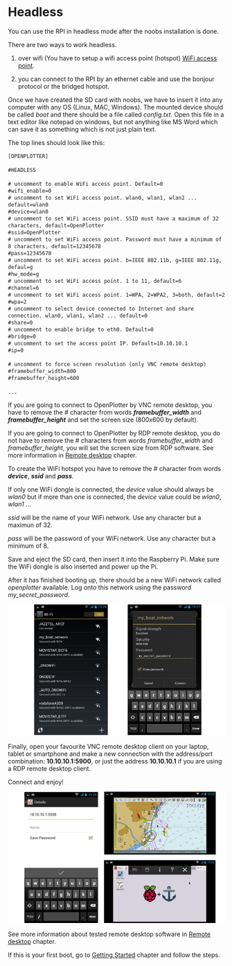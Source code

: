 # Headless

You can use the RPI in headless mode after the noobs installation is done.

There are two ways to work headless.

1. over wifi \(You have to setup a wifi access point \(hotspot\) [WiFi access point](/wifi-access-point.md).

2. you can connect to the RPI by an ethernet cable and use the bonjour protocol or the bridged hotspot.


Once we have created the SD card with noobs, we have to insert it into any computer with any OS \(Linux, MAC, Windows\). The mounted device should be called _boot_ and there should be a file called _config.txt_. Open this file in a text editor like notepad on windows, but not anything like MS Word which can save it as something which is not just plain text.

The top lines should look like this:

```
[OPENPLOTTER]

#HEADLESS

# uncomment to enable WiFi access point. Default=0
#wifi_enable=0
# uncomment to set WiFi access point. wlan0, wlan1, wlan2 ... default=wlan0
#device=wlan0
# uncomment to set WiFi access point. SSID must have a maximum of 32 characters, default=OpenPlotter
#ssid=OpenPlotter
# uncomment to set WiFi access point. Password must have a minimum of 8 characters, default=12345678
#pass=12345678
# uncomment to set WiFi access point. b=IEEE 802.11b, g=IEEE 802.11g, defaul=g
#hw_mode=g
# uncomment to set WiFi access point. 1 to 11, default=6
#channel=6
# uncomment to set WiFi access point. 1=WPA, 2=WPA2, 3=both, default=2
#wpa=2
# uncomment to select device connected to Internet and share connection. wlan0, wlan1, wlan2 ... default=0
#share=0
# uncomment to enable bridge to eth0. Default=0
#bridge=0
# uncomment to set the access point IP. Default=10.10.10.1
#ip=0

# uncomment to force screen resolution (only VNC remote desktop)
#framebuffer_width=800
#framebuffer_height=600

...
```

If you are going to connect to OpenPlotter by VNC remote desktop, you have to remove the \# character from words  _**framebuffer\_width**_ and _**framebuffer\_height**_ and set the screen size \(800x600 by default\).

If you are going to connect to OpenPlotter by RDP remote desktop, you do not have to remove the \# characters from words _framebuffer\_width_ and _framebuffer\_height_, you will set the screen size from RDP software. See more information in [Remote desktop](remote_desktop.md) chapter.

To create the WiFi hotspot you have to remove the \# character from words _**device**_, _**ssid**_ and _**pass**_.

If only one WiFi dongle is connected, the _device_ value should always be _wlan0_ but if more than one is connected, the _device_ value could be _wlan0_, _wlan1_ ...

_ssid_ will be the name of your WiFi network. Use any character but a maximun of 32.

_pass_ will be the password of your WiFi network. Use any character but a minimum of 8.

Save and eject the SD card, then insert it into the Raspberry Pi. Make sure the WiFi dongle is also inserted and power up the Pi.

After it has finished booting up, there should be a new WiFi network called _openplotter_ available. Log onto this network using the password _my\_secret\_password_.

![](headless1.png)

Finally, open your favourite VNC remote desktop client on your laptop, tablet or smartphone and make a new connection with the address/port combination: **10.10.10.1:5900**, or just the address **10.10.10.1** if you are using a RDP remote desktop client.

Connect and enjoy!

![](headless2.png)

See more information about tested remote desktop software in [Remote desktop](remote_desktop.md) chapter.

If this is your first boot, go to [Getting Started](getting_started.md) chapter and follow the steps.

